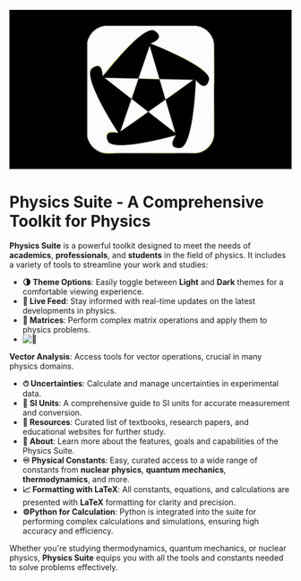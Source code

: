 ![Physics Suite](https://github.com/EmiliaHoarfrost/Physics-Suite/blob/main/img/loader.gif)

# **Physics Suite** - A Comprehensive Toolkit for Physics

**Physics Suite** is a powerful toolkit designed to meet the needs of **academics**, **professionals**, and **students** in the field of physics. It includes a variety of tools to streamline your work and studies:

- **🌗 Theme Options**: Easily toggle between **Light** and **Dark** themes for a comfortable viewing experience.
- **📰 Live Feed**: Stay informed with real-time updates on the latest developments in physics.
- **🔢 Matrices**: Perform complex matrix operations and apply them to physics problems.
- <picture>
  <source srcset="https://fonts.gstatic.com/s/e/notoemoji/latest/1f680/512.webp" type="image/webp">
  <img src="https://fonts.gstatic.com/s/e/notoemoji/latest/1f680/512.gif" alt="🚀" width="32" height="32">
</picture> **Vector Analysis**: Access tools for vector operations, crucial in many physics domains.
- **⏱ Uncertainties**: Calculate and manage uncertainties in experimental data.
- **📐 SI Units**: A comprehensive guide to SI units for accurate measurement and conversion.
- **🧰 Resources**: Curated list of textbooks, research papers, and educational websites for further study.
- **🔎 About**: Learn more about the features, goals and capabilities of the Physics Suite.
- **♾️ Physical Constants**: Easy, curated access to a wide range of constants from **nuclear physics**, **quantum mechanics**, **thermodynamics**, and more.
- **📈 Formatting with LaTeX**: All constants, equations, and calculations are presented with **LaTeX** formatting for clarity and precision.
- **⚙️Python for Calculation**: Python is integrated into the suite for performing complex calculations and simulations, ensuring high accuracy and efficiency.

Whether you're studying thermodynamics, quantum mechanics, or nuclear physics, **Physics Suite** equips you with all the tools and constants needed to solve problems effectively.
